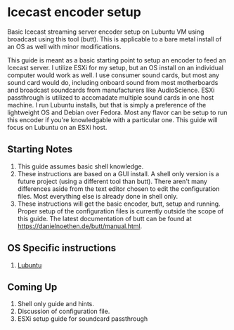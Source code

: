 # Icecast encoder setup
Basic Icecast streaming server encoder setup on Lubuntu VM using broadcast using this tool (butt).
This is applicable to a bare metal install of an OS as well with minor modifications.

This guide is meant as a basic starting point to setup an encoder to feed an Icecast server. I utilize ESXi for my setup, but an OS install on an individual computer would work as well. I use consumer sound cards, but most any sound card would do, including onboard sound from most motherboards and broadcast soundcards from manufacturers like AudioScience. ESXi passthrough is utilized to accomadate multiple sound cards in one host machine. I run Lubuntu installs, but that is simply a preference of the lightweight OS and Debian over Fedora. Most any flavor can be setup to run this encoder if you're knowledgable with a particular one. This guide will focus on Lubuntu on an ESXi host.

## Starting Notes
1. This guide assumes basic shell knowledge.
2. These instructions are based on a GUI install. A shell only version is a future project (using a different tool than butt). There aren't many differences aside from the text editor chosen to edit the configuration files. Most everything else is already done in shell only.
3. These instructions will get the basic encoder, butt, setup and running. Proper setup of the configuration files is currently outside the scope of this guide. The latest documentation of butt can be found at https://danielnoethen.de/butt/manual.html.

## OS Specific instructions
1. [Lubuntu](https://github.com/chrishopp/icecastencoder/tree/master/Lubuntu)

## Coming Up
1. Shell only guide and hints.
2. Discussion of configuration file.
3. ESXi setup guide for soundcard passthrough
